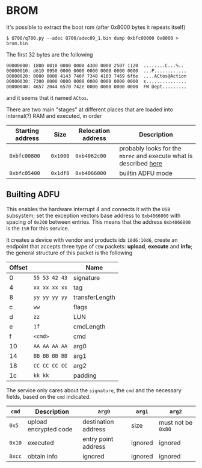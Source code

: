 # BROM

It's possible to extract the boot rom (after 0x8000 bytes it repeats itself)

```
$ Q700/q700.py --adec Q700/adec09_1.bin dump 0xbfc00000 0x8000 > brom.bin
```

The first 32 bytes are the following

```
00000000: 1800 0010 0000 0000 4300 0000 2507 1120  ........C...%.. 
00000010: d610 0950 0000 0000 0000 0000 0000 0000  ...P............
00000020: 0000 0000 4143 746f 7340 4163 7469 6f6e  ....ACtos@Action
00000030: 7300 0000 0000 0000 0000 0000 0000 0000  s...............
00000040: 4657 2044 6570 742e 0000 0000 0000 0000  FW Dept.........
```

and it seems that it named ``ACtos``.

There are two main "stages" at different places that are loaded into
internal(?) RAM and executed, in order

| Starting address | Size | Relocation address | Description |
|------------------|------|--------------------|-------------|
| ``0xbfc00800``   | ``0x1000`` | ``0xb4062c00`` | probably looks for the ``mbrec`` and execute what is described [here](mbrec.md) |
| ``0xbfc05400``   | ``0x1df8`` | ``0xb4066000`` | builtin ADFU mode |

## Builting ADFU

This enables the hardware interrupt 4 and connects it with the ``USB`` subsystem; set the exception
vectors base address to ``0xb4066000`` with spacing of ``0x200`` between
entries. This means that the address ``0xb4066800`` is the ``ISR`` for this
service.

It creates a device with vendor and products ids ``10d6:10d6``, create an
endpoint that accepts three type of ``CBW`` packets: **upload**, **execute** and
**info**; the general structure of this packet is the following

| Offset |  | Name |
|--------|--|-----|
| 0  | ``55 53 42 43`` | signature |
| 4  | ``xx xx xx xx`` | tag |
| 8  | ``yy yy yy yy`` | transferLength |
| c  | ``ww`` | flags |
| d  | ``zz`` | LUN |
| e  | ``1f`` | cmdLength |
| f  | ``<cmd>`` | cmd |
| 10 | ``AA AA AA AA`` | arg0 |
| 14 | ``BB BB BB BB`` | arg1 |
| 18 | ``CC CC CC CC`` | arg2 |
| 1c | ``kk kk`` | padding |

The service only cares about the ``signature``, the ``cmd`` and the necessary
fields, based on the ``cmd`` indicated.

| ``cmd`` | Description | ``arg0`` | ``arg1`` | ``arg2`` |
|---------|-------------|----------|----------|----------|
| ``0x5`` | upload encrypted code | destination address | size | must not be ``0x80`` |
| ``0x10`` | executed | entry point address | ignored | ignored |
| ``0xcc`` | obtain info | ignored | ignored | ignored |
